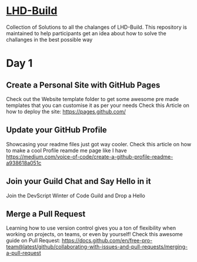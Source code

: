 # [LHD-Build](https://localhackday.mlh.io/build)
Collection of Solutions to all the chalanges of LHD-Build. This repository is maintained to help participants get an idea about how to solve the challanges in the best possible way

# Day 1
## Create a Personal Site with GitHub Pages

Check out the Website template folder to get some awesome pre made templates that you can customise it as per your needs Check this Article on how to deploy the site: https://pages.github.com/

## Update your GitHub Profile
Showcasing your readme files just got way cooler. Check this article on how to make a cool Profile reamde me page like I have https://medium.com/voice-of-code/create-a-github-profile-readme-a938618a051c

## Join your Guild Chat and Say Hello in it
Join the DevScript Winter of Code Guild and Drop a Hello 

## Merge a Pull Request
Learning how to use version control gives you a ton of flexibility when working on projects, on teams, or even by yourself!
Check this awesome guide on Pull Request: https://docs.github.com/en/free-pro-team@latest/github/collaborating-with-issues-and-pull-requests/merging-a-pull-request 
